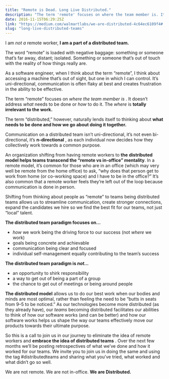 ```yaml
---
title: "Remote is Dead. Long Live Distributed."
description: "The term 'remote' focuses on where the team member is. It doesn’t address what needs to be done or how to do it. The where is totally irrelevant to the work. The term 'distributed', however, naturally lends itself to thinking about what needs to be done and how we go about doing it together. I am not a remote worker, I am a part of a distributed team."
date: 2016-11-15T06:29:25Z
link: "https://medium.com/walmartlabs/we-are-distributed-4c64ec6109f4#.h924dbdnt"
slug: "long-live-distributed-teams"
---
```


I am _not a_ remote worker, **I am a part of a distributed team.** 

The word “remote” is loaded with negative baggage: something or someone that’s far away, distant; isolated. Something or someone that’s out of touch with the reality of how things really are.

As a software engineer, when I think about the term “remote”, I think about accessing a machine that’s out of sight, but one in which I can control. It’s uni-directional, communication is often flaky at best and creates frustration in the ability to be effective.

The term “remote” focuses on _where the team member is_ . It doesn’t address _what_ needs to be done or _how_ to do it. The _where_ is **totally irrelevant to the work.**

The term “distributed,” however, naturally lends itself to thinking about **what needs to be done and how we go about doing it together.**

Communication on a distributed team isn’t uni-directional, it’s not even bi-directional, it’s **n-directional** , as each individual now decides how they collectively work towards a common purpose.

An organization shifting from having remote workers to **the** **distributed model helps teams transcend the “remote vs in-office” mentality**. In a remote model, it’s common for those who are in an office (which may very well be remote from the home office) to ask, “why does that person get to work from home (or co-working space) and I have to be in the office?” It’s also common that a remote worker feels they’re left out of the loop because communication is done in person.

Shifting from thinking about people as “remote” to teams being distributed teams allows us to streamline communication, create stronger connections, expand the candidates we hire so we find the best fit for our teams, not just “local” talent.

 **The distributed team paradigm focuses on…** 

- _how_ we work being the driving force to our success (not _where_ we work)
- goals being concrete and achievable
- communication being clear and focused
- individual self-management equally contributing to the team’s success

 **The distributed team paradigm is _not…_** 

- an opportunity to shirk responsibility
- a way to get out of being a part of a group
- the chance to get out of meetings or being around people

 **The distributed model** allows us to do our best work when our bodies and minds are most optimal, rather than feeling the need to be “butts in seats from 9–5 to be noticed.” As our technologies become more distributed (as they already have), our _teams_ becoming distributed facilitates our abilities to think of how our software works (and can be better) and how our software works helps us shape the way our teams effectively move our products towards their ultimate purpose.

So this is a call to join us in our journey to eliminate the idea of remote workers and **embrace the idea of distributed teams** . Over the next few months we’ll be posting retrospectives of what we’ve done and how it worked for our teams. We invite you to join us in doing the same and using the tag #distributedteams and sharing what you’ve tried, what worked and what didn’t go so well.

We are not remote. We are not in-office. **We are Distributed.**